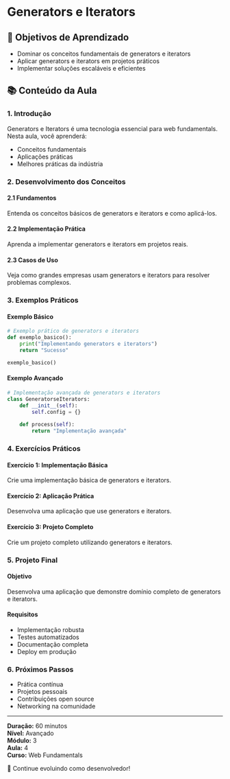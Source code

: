 # Generators e Iterators

## 🎯 Objetivos de Aprendizado
- Dominar os conceitos fundamentais de generators e iterators
- Aplicar generators e iterators em projetos práticos
- Implementar soluções escaláveis e eficientes

## 📚 Conteúdo da Aula

### 1. Introdução
Generators e Iterators é uma tecnologia essencial para web fundamentals. Nesta aula, você aprenderá:

- Conceitos fundamentais
- Aplicações práticas
- Melhores práticas da indústria

### 2. Desenvolvimento dos Conceitos

#### 2.1 Fundamentos
Entenda os conceitos básicos de generators e iterators e como aplicá-los.

#### 2.2 Implementação Prática
Aprenda a implementar generators e iterators em projetos reais.

#### 2.3 Casos de Uso
Veja como grandes empresas usam generators e iterators para resolver problemas complexos.

### 3. Exemplos Práticos

#### Exemplo Básico
```python
# Exemplo prático de generators e iterators
def exemplo_basico():
    print("Implementando generators e iterators")
    return "Sucesso"

exemplo_basico()
```

#### Exemplo Avançado
```python
# Implementação avançada de generators e iterators
class GeneratorseIterators:
    def __init__(self):
        self.config = {}
    
    def process(self):
        return "Implementação avançada"
```

### 4. Exercícios Práticos

#### Exercício 1: Implementação Básica
Crie uma implementação básica de generators e iterators.

#### Exercício 2: Aplicação Prática
Desenvolva uma aplicação que use generators e iterators.

#### Exercício 3: Projeto Completo
Crie um projeto completo utilizando generators e iterators.

### 5. Projeto Final

#### Objetivo
Desenvolva uma aplicação que demonstre domínio completo de generators e iterators.

#### Requisitos
- Implementação robusta
- Testes automatizados
- Documentação completa
- Deploy em produção

### 6. Próximos Passos

- Prática contínua
- Projetos pessoais
- Contribuições open source
- Networking na comunidade

---

**Duração:** 60 minutos  
**Nível:** Avançado  
**Módulo:** 3  
**Aula:** 4  
**Curso:** Web Fundamentals

🎉 Continue evoluindo como desenvolvedor!
